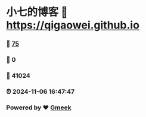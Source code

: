 # 小七的博客 :link: https://qigaowei.github.io 
### :page_facing_up: [75](https://qigaowei.github.io/tag.html) 
### :speech_balloon: 0 
### :hibiscus: 41024 
### :alarm_clock: 2024-11-06 16:47:47 
### Powered by :heart: [Gmeek](https://github.com/Meekdai/Gmeek)
